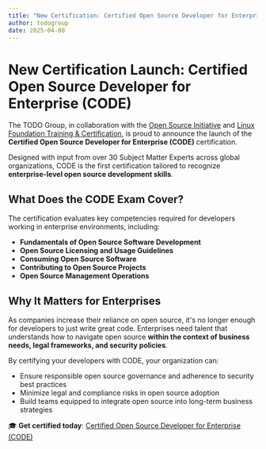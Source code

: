 ```yaml
---
title: "New Certification: Certified Open Source Developer for Enterprise (CODE) "
author: todogroup
date: 2025-04-08
---
```


# New Certification Launch: Certified Open Source Developer for Enterprise (CODE)

The TODO Group, in collaboration with the [Open Source Initiative](https://opensource.org) and [Linux Foundation Training & Certification](https://training.linuxfoundation.org), is proud 
to announce the launch of the **Certified Open Source Developer for Enterprise (CODE)** certification.

Designed with input from over 30 Subject Matter Experts across global organizations, CODE is the first certification tailored to recognize **enterprise-level open source development skills**.

## What Does the CODE Exam Cover?

The certification evaluates key competencies required for developers working in enterprise environments, including:

- **Fundamentals of Open Source Software Development**  
- **Open Source Licensing and Usage Guidelines**  
- **Consuming Open Source Software**  
- **Contributing to Open Source Projects**  
- **Open Source Management Operations**

## Why It Matters for Enterprises

As companies increase their reliance on open source, it's no longer enough for developers to just write great code. 
Enterprises need talent that understands how to navigate open source **within the context of business needs, legal frameworks, and security policies**.

By certifying your developers with CODE, your organization can:

- Ensure responsible open source governance and adherence to security best practices  
- Minimize legal and compliance risks in open source adoption  
- Build teams equipped to integrate open source into long-term business strategies  


🎓 **Get certified today**: [Certified Open Source Developer for Enterprise (CODE)](https://training.linuxfoundation.org/certification/certified-open-source-developer-for-enterprise-code/)

